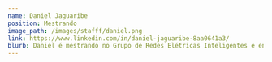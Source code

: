 ```yaml
---
name: Daniel Jaguaribe
position: Mestrando
image_path: /images/stafff/daniel.png
link: https://www.linkedin.com/in/daniel-jaguaribe-8aa0641a3/
blurb: Daniel é mestrando no Grupo de Redes Elétricas Inteligentes e engenheiro eletricista formado pela UFC.
---
```

